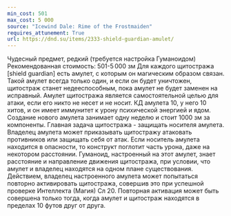 ```yaml
---
min_cost: 501
max_cost: 5 000
source: "Icewind Dale: Rime of the Frostmaiden"
requires_attunement: True
url: https://dnd.su/items/2333-shield-guardian-amulet/
---
```


Чудесный предмет, редкий (требуется настройка Гуманоидом)
Рекомендованная стоимость: 501-5 000 зм
Для каждого щитостража [shield guardian] есть амулет, с которым он магическим образом связан. Такой амулет всегда только один, и если он будет уничтожен, щитостраж станет недееспособным, пока амулет не будет заменен на исправный.
Амулет щитостража является самостоятельной целью для атаки, если его никто не несет и не носит. КД амулета 10, у него 10 хитов, и он имеет иммунитет к урону психической энергией и ядом. Создание нового амулета занимает одну неделю и стоит 1000 зм за компоненты.
Главная задача щитостража - защищать носителя амулета. Владелец амулета может приказывать щитостражу атаковать противников или защищать себя от атак. Если носитель амулета находится в опасности, то конструкт поглотит часть урона, даже на некотором расстоянии.
Гуманоид, настроенный на этот амулет, знает расстояние и направление движения щитостража, при условии, что амулет и владелец находятся на одном плане существования. Действием, владелец настроенного амулета может попытаться повторно активировать щитостража, совершив это при успешной проверке Интеллекта (Магия) Сл 20. Повторная активация может быть совершена только тогда, когда амулет и щитостраж находятся в пределах 10 футов друг от друга.